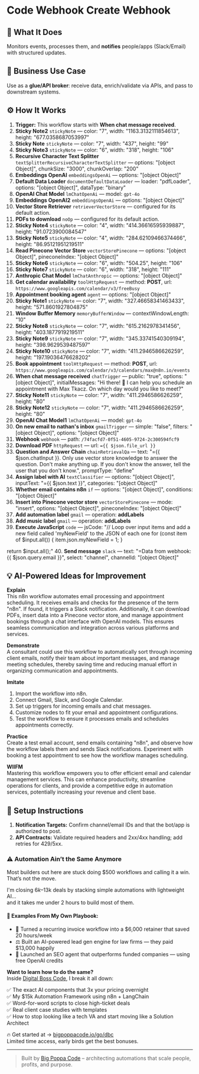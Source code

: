 # Code Webhook Create Webhook
  ## 🚀 What It Does
  Monitors events, processes them, and **notifies** people/apps (Slack/Email) with structured updates.
  
  ## 💼 Business Use Case
  Use as a **glue/API broker**: receive data, enrich/validate via APIs, and pass to downstream systems.
  
  ## ⚙️ How It Works
  1. **Trigger:** This workflow starts with **When chat message received**.
  2. **Sticky Note2** `stickyNote` — color: "7", width: "1163.3132111854613", height: "677.0358687053997"
3. **Sticky Note** `stickyNote` — color: "7", width: "437", height: "99"
4. **Sticky Note3** `stickyNote` — color: "6", width: "318", height: "106"
5. **Recursive Character Text Splitter** `textSplitterRecursiveCharacterTextSplitter` — options: "[object Object]", chunkSize: "3000", chunkOverlap: "200"
6. **Embeddings OpenAI** `embeddingsOpenAi` — options: "[object Object]"
7. **Default Data Loader** `documentDefaultDataLoader` — loader: "pdfLoader", options: "[object Object]", dataType: "binary"
8. **OpenAI Chat Model** `lmChatOpenAi` — model: `gpt-4o`
9. **Embeddings OpenAI2** `embeddingsOpenAi` — options: "[object Object]"
10. **Vector Store Retriever** `retrieverVectorStore` — configured for its default action.
11. **PDFs to download** `noOp` — configured for its default action.
12. **Sticky Note4** `stickyNote` — color: "4", width: "414.36616595939887", height: "91.0723900084547"
13. **Sticky Note5** `stickyNote` — color: "4", width: "284.62109466374466", height: "86.95121951219511"
14. **Read Pinecone Vector Store** `vectorStorePinecone` — options: "[object Object]", pineconeIndex: "[object Object]"
15. **Sticky Note6** `stickyNote` — color: "6", width: "504.25", height: "106"
16. **Sticky Note7** `stickyNote` — color: "6", width: "318", height: "111"
17. **Anthropic Chat Model** `lmChatAnthropic` — options: "[object Object]"
18. **Get calendar availability** `toolHttpRequest` — method: **POST**, url: `https://www.googleapis.com/calendar/v3/freeBusy`
19. **Appointment booking agent** `agent` — options: "[object Object]"
20. **Sticky Note1** `stickyNote` — color: "7", width: "327.46658341463433", height: "571.8601927804875"
21. **Window Buffer Memory** `memoryBufferWindow` — contextWindowLength: "10"
22. **Sticky Note8** `stickyNote` — color: "7", width: "615.2162978341456", height: "403.1877919219511"
23. **Sticky Note9** `stickyNote` — color: "7", width: "345.33741540309194", height: "398.9629539487597"
24. **Sticky Note10** `stickyNote` — color: "7", width: "411.2946586626259", height: "197.19036476628202"
25. **Book appointment** `toolHttpRequest` — method: **POST**, url: `https://www.googleapis.com/calendar/v3/calendars/max@n8n.io/events`
26. **When chat message received** `chatTrigger` — public: "true", options: "[object Object]", initialMessages: "Hi there! 👋
I can help you schedule an appointment with Max Tkacz. On which day would you like to meet?"
27. **Sticky Note11** `stickyNote` — color: "7", width: "411.2946586626259", height: "80"
28. **Sticky Note12** `stickyNote` — color: "7", width: "411.2946586626259", height: "80"
29. **OpenAI Chat Model1** `lmChatOpenAi` — model: `gpt-4o`
30. **On new email to nathan's inbox** `gmailTrigger` — simple: "false", filters: "[object Object]", options: "[object Object]"
31. **Webhook** `webhook` — path: `/74facfd7-0f51-4605-9724-2c300594fcf9`
32. **Download PDF** `httpRequest` — url: `={{ $json.file_url }}`
33. **Question and Answer Chain** `chainRetrievalQa` — text: "={{ $json.chatInput }}. 
Only use vector store knowledge to answer the question. Don't make anything up. If you don't know the answer, tell the user that you don't know.", promptType: "define"
34. **Assign label with AI** `textClassifier` — options: "[object Object]", inputText: "={{ $json.text }}", categories: "[object Object]"
35. **Whether email contains n8n** `if` — options: "[object Object]", conditions: "[object Object]"
36. **Insert into Pinecone vector store** `vectorStorePinecone` — mode: "insert", options: "[object Object]", pineconeIndex: "[object Object]"
37. **Add automation label** `gmail` — operation: **addLabels**
38. **Add music label** `gmail` — operation: **addLabels**
39. **Execute JavaScript** `code` — jsCode: "// Loop over input items and add a new field called 'myNewField' to the JSON of each one
for (const item of $input.all()) {
  item.json.myNewField = 1;
}

return $input.all();"
40. **Send message** `slack` — text: "=Data from webhook:  {{ $json.query.email }}", select: "channel", channelId: "[object Object]"
  
  ## 💡 AI-Powered Ideas for Improvement
  **Explain**  
This n8n workflow automates email processing and appointment scheduling. It receives emails and checks for the presence of the term "n8n". If found, it triggers a Slack notification. Additionally, it can download PDFs, insert data into a Pinecone vector store, and manage appointment bookings through a chat interface with OpenAI models. This ensures seamless communication and integration across various platforms and services.

**Demonstrate**  
A consultant could use this workflow to automatically sort through incoming client emails, notify their team about important messages, and manage meeting schedules, thereby saving time and reducing manual effort in organizing communication and appointments.

**Imitate**  
1. Import the workflow into n8n.  
2. Connect Gmail, Slack, and Google Calendar.  
3. Set up triggers for incoming emails and chat messages.  
4. Customize nodes to fit your email and appointment configurations.  
5. Test the workflow to ensure it processes emails and schedules appointments correctly.

**Practice**  
Create a test email account, send emails containing "n8n", and observe how the workflow labels them and sends Slack notifications. Experiment with booking a test appointment to see how the workflow manages scheduling.

**WIIFM**  
Mastering this workflow empowers you to offer efficient email and calendar management services. This can enhance productivity, streamline operations for clients, and provide a competitive edge in automation services, potentially increasing your revenue and client base.
  
  ## 🔧 Setup Instructions
  1. **Notification Targets:** Confirm channel/email IDs and that the bot/app is authorized to post.
2. **API Contracts:** Validate required headers and 2xx/4xx handling; add retries for 429/5xx.
  
### ⚠️ Automation Ain’t the Same Anymore

Most builders out here are stuck doing $500 workflows and calling it a win.  
That’s not the move.  

I'm closing $6k–$13k deals by stacking simple automations with lightweight AI...  
and it takes me under 2 hours to build most of them.

#### 🧠 Examples From My Own Playbook:
- 🔁 Turned a recurring invoice workflow into a $6,000 retainer that saved 20 hours/week  
- ⚖️ Built an AI-powered lead gen engine for law firms — they paid $13,000 happily  
- 🚀 Launched an SEO agent that outperforms funded companies — using free OpenAI credits  

**Want to learn how to do the same?**  
Inside [Digital Boss Code](https://bigpoppacode.io/go/dbc), I break it all down:

✅ The exact AI components that 3x your pricing overnight  
✅ My $15k Automation Framework using n8n + LangChain  
✅ Word-for-word scripts to close high-ticket deals  
✅ Real client case studies with templates  
✅ How to stop looking like a tech VA and start moving like a Solution Architect  

🔥 Get started at → [bigpoppacode.io/go/dbc](https://bigpoppacode.io/go/dbc)  
Limited time access, early birds get the best bonuses.

---
> Built by [Big Poppa Code](https://bigpoppacode.io) – architecting automations that scale people, profits, and purpose.
  